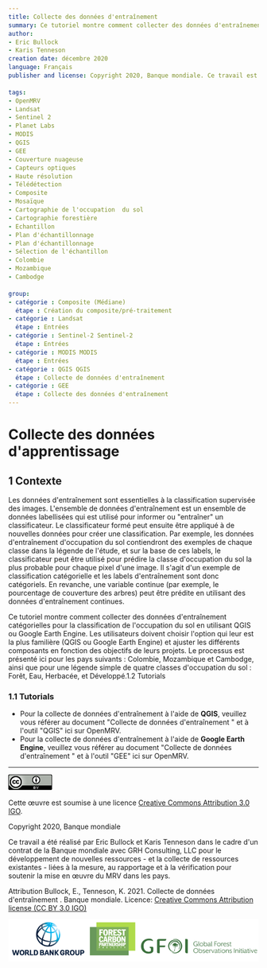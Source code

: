 ```yaml
---
title: Collecte des données d'entraînement
summary: Ce tutoriel montre comment collecter des données d'entraînement  pour la classification de l'occupation du sol en utilisant QGIS ou Google Earth Engine. Les utilisateurs doivent adapter les différentes composantes en fonction des objectifs de leur projet. Le processus est présenté ici pour les pays suivants - Colombie, Mozambique et Cambodge, ainsi que pour une légende simple de quatre classes d'occupation du sol - forêt, eau, plantes herbacées et zones développées.
author:
- Eric Bullock
- Karis Tenneson
creation date: décembre 2020
language: Français
publisher and license: Copyright 2020, Banque mondiale. Ce travail est sous licence Creative Commons Attribution 3.0 IGO

tags:
- OpenMRV
- Landsat
- Sentinel 2
- Planet Labs
- MODIS
- QGIS
- GEE
- Couverture nuageuse
- Capteurs optiques
- Haute résolution
- Télédétection
- Composite
- Mosaïque
- Cartographie de l'occupation  du sol
- Cartographie forestière
- Echantillon
- Plan d'échantillonnage
- Plan d'échantillonnage
- Sélection de l'échantillon
- Colombie
- Mozambique
- Cambodge

group:
- catégorie : Composite (Médiane)
  étape : Création du composite/pré-traitement 
- catégorie : Landsat
  étape : Entrées
- catégorie : Sentinel-2 Sentinel-2
  étape : Entrées
- catégorie : MODIS MODIS
  étape : Entrées
- catégorie : QGIS QGIS
  étape : Collecte de données d'entraînement
- catégorie : GEE
  étape : Collecte des données d'entraînement
---
```


# Collecte des données d'apprentissage

## 1  Contexte

Les données d'entraînement sont essentielles à la classification supervisée des images. L'ensemble de données d'entraînement est un ensemble de données labellisées qui est utilisé pour informer ou "entraîner" un classificateur. Le classificateur formé peut ensuite être appliqué à de nouvelles données pour créer une classification. Par exemple, les données d'entraînement d'occupation du sol contiendront des exemples de chaque classe dans la légende de l'étude, et sur la base de ces labels, le classificateur peut être utilisé pour prédire la classe d'occupation du sol la plus probable pour chaque pixel d'une image. Il s'agit d'un exemple de classification catégorielle et les labels d'entraînement sont donc catégoriels. En revanche, une variable continue (par exemple, le pourcentage de couverture des arbres) peut être prédite en utilisant des données d'entraînement continues.

Ce tutoriel montre comment collecter des données d'entraînement catégorielles pour la classification de l'occupation du sol en utilisant QGIS ou Google Earth Engine. Les utilisateurs doivent choisir l'option qui leur est la plus familière (QGIS ou Google Earth Engine) et ajuster les différents composants en fonction des objectifs de leurs projets. Le processus est présenté ici pour les pays suivants : Colombie, Mozambique et Cambodge, ainsi que pour une légende simple de quatre classes d'occupation du sol : Forêt, Eau, Herbacée, et Développé.1.2 Tutorials

### 1.1 Tutorials

* Pour la collecte de données d'entraînement  à l'aide de **QGIS**, veuillez vous référer au document "Collecte de données d'entraînement " et à l'outil "QGIS" ici sur OpenMRV.
* Pour la collecte de données d'entraînement à l'aide de **Google Earth Engine**, veuillez vous référer au document "Collecte de données d'entraînement " et à l'outil "GEE" ici sur OpenMRV.

------

![](./figures/m1.1/cc.png)  

Cette œuvre est soumise à une licence  [Creative Commons Attribution 3.0 IGO](https://creativecommons.org/licenses/by/3.0/igo/).

Copyright 2020, Banque mondiale

Ce travail a été réalisé par Eric Bullock et Karis Tenneson dans le cadre d'un contrat de la Banque mondiale avec GRH Consulting, LLC pour le développement de nouvelles ressources - et la collecte de ressources existantes - liées à la mesure, au rapportage et à la vérification pour soutenir la mise en œuvre du MRV dans les pays.

Attribution
Bullock, E., Tenneson, K. 2021. Collecte de données d'entraînement . Banque mondiale. Licence: [Creative Commons Attribution license (CC BY 3.0 IGO)](http://creativecommons.org/licenses/by/3.0/igo/)

![](./figures/m1.1/wb_fcfc_gfoi.png)
